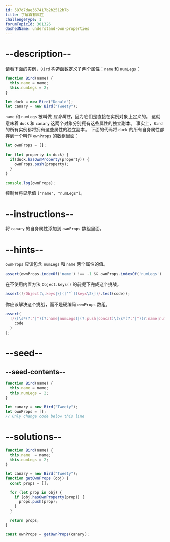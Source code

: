 ```yaml
---
id: 587d7dae367417b2b2512b7b
title: 了解自有属性
challengeType: 1
forumTopicId: 301326
dashedName: understand-own-properties
---
```


# --description--

请看下面的实例，`Bird` 构造函数定义了两个属性：`name` 和 `numLegs`：

```js
function Bird(name) {
  this.name = name;
  this.numLegs = 2;
}

let duck = new Bird("Donald");
let canary = new Bird("Tweety");
```

`name` 和 `numLegs` 被叫做 <dfn>自身属性</dfn>，因为它们是直接在实例对象上定义的。 这就意味着 `duck` 和 `canary` 这两个对象分别拥有这些属性的独立副本。 事实上，`Bird` 的所有实例都将拥有这些属性的独立副本。 下面的代码将 `duck` 的所有自身属性都存到一个叫作 `ownProps` 的数组里面：

```js
let ownProps = [];

for (let property in duck) {
  if(duck.hasOwnProperty(property)) {
    ownProps.push(property);
  }
}

console.log(ownProps);
```

控制台将显示值 `["name", "numLegs"]`。

# --instructions--

将 `canary` 的自身属性添加到 `ownProps` 数组里面。

# --hints--

`ownProps` 应该包含 `numLegs` 和 `name` 两个属性的值。

```js
assert(ownProps.indexOf('name') !== -1 && ownProps.indexOf('numLegs') !== -1);
```

在不使用内置方法 `Object.keys()` 的前提下完成这个挑战。

```js
assert(!/Object(\.keys|\[(['"`])keys\2\])/.test(code));
```

你应该解决这个挑战，而不是硬编码 `ownProps` 数组。

```js
assert(
  !/\[\s*(?:'|")(?:name|numLegs)|(?:push|concat)\(\s*(?:'|")(?:name|numLegs)/.test(
    code
  )
);
```

# --seed--

## --seed-contents--

```js
function Bird(name) {
  this.name = name;
  this.numLegs = 2;
}

let canary = new Bird("Tweety");
let ownProps = [];
// Only change code below this line
```

# --solutions--

```js
function Bird(name) {
  this.name  = name;
  this.numLegs = 2;
}

let canary = new Bird("Tweety");
function getOwnProps (obj) {
  const props = [];

  for (let prop in obj) {
    if (obj.hasOwnProperty(prop)) {
      props.push(prop);
    }
  }

  return props;
}

const ownProps = getOwnProps(canary);
```
